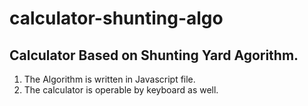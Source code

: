 # calculator-shunting-algo

## Calculator Based on Shunting Yard Agorithm.
1. The Algorithm is written in Javascript file.
2. The calculator is operable by keyboard as well.
